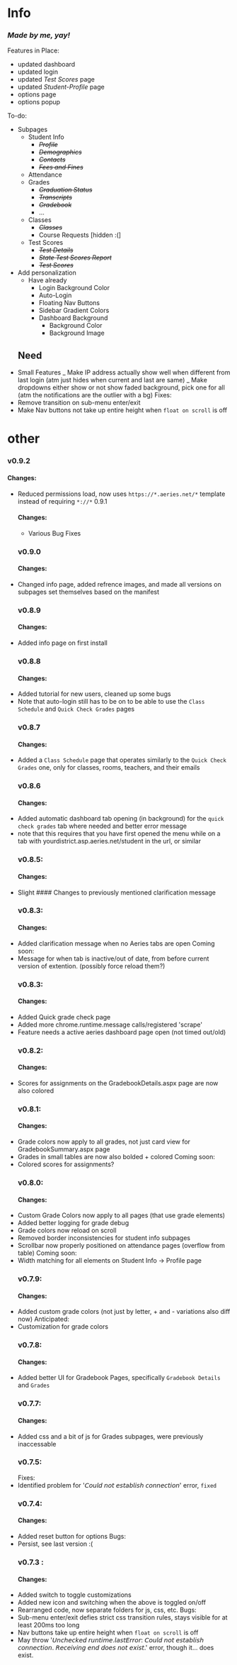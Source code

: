 # Info

### _Made by me, yay!_

Features in Place:

- updated dashboard
- updated login
- updated _Test Scores_ page
- updated _Student-Profile_ page
- options page
- options popup

To-do:

- Subpages
  - Student Info
    - ~~_Profile_~~
    - ~~_Demographics_~~
    - ~~_Contacts_~~
    - ~~_Fees and Fines_~~
  - Attendance
  - Grades
    - ~~_Graduation Status_~~
    - ~~_Transcripts_~~
    - ~~_Gradebook_~~
    - ...
  - Classes
    - ~~_Classes_~~
    - Course Requests [hidden :(]
  - Test Scores
    - ~~_Test Details_~~
    - ~~_State Test Scores Report_~~
    - ~~_Test Scores_~~
- Add personalization
  - Have already
    - Login Background Color
    - Auto-Login
    - Floating Nav Buttons
    - Sidebar Gradient Colors
    - Dashboard Background
      - Background Color
      - Background Image
  ## Need
- Small Features
  _ Make IP address actually show well when different from last login (atm just hides when current and last are same)
  _ Make dropdowns either show or not show faded background, pick one for all (atm the notifications are the outlier with a bg)
  Fixes:
- Remove transition on sub-menu enter/exit
- Make Nav buttons not take up entire height when `float on scroll` is off

# other

### v0.9.2

#### Changes:

- Reduced permissions load, now uses `https://*.aeries.net/*` template instead of requiring `*://*`
  0.9.1
  #### Changes:
  - Various Bug Fixes
  ### v0.9.0
  #### Changes:
- Changed info page, added refrence images, and made all versions on subpages set themselves based on the manifest
  ### v0.8.9
  #### Changes:
- Added info page on first install
  ### v0.8.8
  #### Changes:
- Added tutorial for new users, cleaned up some bugs
- Note that auto-login still has to be on to be able to use the `Class Schedule` and `Quick Check Grades` pages
  ### v0.8.7
  #### Changes:
- Added a `Class Schedule` page that operates similarly to the `Quick Check Grades` one, only for classes, rooms, teachers, and their emails
  ### v0.8.6
  #### Changes:
- Added automatic dashboard tab opening (in background) for the `quick check grades` tab where needed and better error message
- note that this requires that you have first opened the menu while on a tab with yourdistrict.asp.aeries.net/student in the url, or similar
  ### v0.8.5:
  #### Changes:
- Slight #### Changes to previously mentioned clarification message
  ### v0.8.3:
  #### Changes:
- Added clarification message when no Aeries tabs are open
  Coming soon:
- Message for when tab is inactive/out of date, from before current version of extention. (possibly force reload them?)
  ### v0.8.3:
  #### Changes:
- Added Quick grade check page
- Added more chrome.runtime.message calls/registered 'scrape'
- Feature needs a active aeries dashboard page open (not timed out/old)
  ### v0.8.2:
  #### Changes:
- Scores for assignments on the GradebookDetails.aspx page are now also colored
  ### v0.8.1:
  #### Changes:
- Grade colors now apply to all grades, not just card view for GradebookSummary.aspx page
- Grades in small tables are now also bolded + colored
  Coming soon:
- Colored scores for assignments?
  ### v0.8.0:
  #### Changes:
- Custom Grade Colors now apply to all pages (that use grade elements)
- Added better logging for grade debug
- Grade colors now reload on scroll
- Removed border inconsistencies for student info subpages
- Scrollbar now properly positioned on attendance pages (overflow from table)
  Coming soon:
- Width matching for all elements on Student Info -> Profile page
  ### v0.7.9:
  #### Changes:
- Added custom grade colors (not just by letter, + and - variations also diff now)
  Anticipated:
- Customization for grade colors
  ### v0.7.8:
  #### Changes:
- Added better UI for Gradebook Pages, specifically `Gradebook Details` and `Grades`
  ### v0.7.7:
  #### Changes:
- Added css and a bit of js for Grades subpages, were previously inaccessable
  ### v0.7.5:
  Fixes:
- Identified problem for '𝘊𝘰𝘶𝘭𝘥 𝘯𝘰𝘵 𝘦𝘴𝘵𝘢𝘣𝘭𝘪𝘴𝘩 𝘤𝘰𝘯𝘯𝘦𝘤𝘵𝘪𝘰𝘯' error, `fixed`
  ### v0.7.4:
  #### Changes:
- Added reset button for options
  Bugs:
- Persist, see last version :(
  ### v0.7.3 :
  #### Changes:
- Added switch to toggle customizations
- Added new icon and switching when the above is toggled on/off
- Rearranged code, now separate folders for js, css, etc.
  Bugs:
- Sub-menu enter/exit defies strict css transition rules, stays visible for at least 200ms too long
- Nav buttons take up entire height when `float on scroll` is off
- May throw '𝘜𝘯𝘤𝘩𝘦𝘤𝘬𝘦𝘥 𝘳𝘶𝘯𝘵𝘪𝘮𝘦.𝘭𝘢𝘴𝘵𝘌𝘳𝘳𝘰𝘳: 𝘊𝘰𝘶𝘭𝘥 𝘯𝘰𝘵 𝘦𝘴𝘵𝘢𝘣𝘭𝘪𝘴𝘩 𝘤𝘰𝘯𝘯𝘦𝘤𝘵𝘪𝘰𝘯. 𝘙𝘦𝘤𝘦𝘪𝘷𝘪𝘯𝘨 𝘦𝘯𝘥 𝘥𝘰𝘦𝘴 𝘯𝘰𝘵 𝘦𝘹𝘪𝘴𝘵.' error, though it... does exist.
